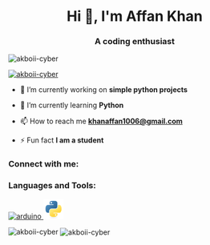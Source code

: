 <h1 align="center">Hi 👋, I'm Affan Khan</h1>
<h3 align="center">A coding enthusiast</h3>

<p align="left"> <img src="https://komarev.com/ghpvc/?username=akboii-cyber&label=Profile%20views&color=0e75b6&style=flat" alt="akboii-cyber" /> </p>

<p align="left"> <a href="https://github.com/ryo-ma/github-profile-trophy"><img src="https://github-profile-trophy.vercel.app/?username=akboii-cyber" alt="akboii-cyber" /></a> </p>

- 🔭 I’m currently working on **simple python projects**

- 🌱 I’m currently learning **Python**

- 📫 How to reach me **khanaffan1006@gmail.com**

- ⚡ Fun fact **I am a student**

<h3 align="left">Connect with me:</h3>
<p align="left">
</p>

<h3 align="left">Languages and Tools:</h3>
<p align="left"> <a href="https://www.arduino.cc/" target="_blank" rel="noreferrer"> <img src="https://cdn.worldvectorlogo.com/logos/arduino-1.svg" alt="arduino" width="40" height="40"/> </a> <a href="https://www.python.org" target="_blank" rel="noreferrer"> <img src="https://raw.githubusercontent.com/devicons/devicon/master/icons/python/python-original.svg" alt="python" width="40" height="40"/> </a> </p>

<p><img align="left" src="https://github-readme-stats.vercel.app/api/top-langs?username=akboii-cyber&show_icons=true&locale=en&layout=compact" alt="akboii-cyber" /></p>

<p>&nbsp;<img align="center" src="https://github-readme-stats.vercel.app/api?username=akboii-cyber&show_icons=true&locale=en" alt="akboii-cyber" /></p>
